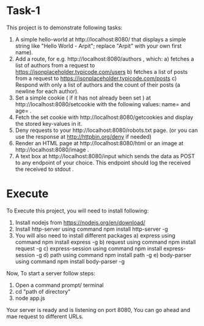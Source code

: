 # Task-1
This project is to demonstrate following tasks:

1) A simple hello-world at http://localhost:8080/ that displays a simple string like "Hello World - Arpit"; replace "Arpit" with your own first name).
2) Add a route, for e.g. http://localhost:8080/authors , which: 
  a) fetches a list of authors from a request to https://jsonplaceholder.typicode.com/users
  b) fetches a list of posts from a request to https://jsonplaceholder.typicode.com/posts
  c) Respond with only a list of authors and the count of their posts (a newline for each author).
3) Set a simple cookie ( if it has not already been set ) at http://localhost:8080/setcookie with the following values: name=<your-first-name> and age=<your-age> .
4) Fetch the set cookie with http://localhost:8080/getcookies and display the stored key-values in it.
5) Deny requests to your http://localhost:8080/robots.txt page. (or you can use the response at http://httpbin.org/deny if needed)
6) Render an HTML page at http://localhost:8080/html or an image at http://localhost:8080/image .
7) A text box at http://localhost:8080/input which sends the data as POST to any endpoint of your choice. This endpoint should log the received the received to
stdout .

# Execute
To Execute this project, you will need to install following:

1) Install nodejs from https://nodejs.org/en/download/
2) Install http-server using command
   npm install http-server -g
3) You will also need to install different packages
   a) express using command npm install express -g
   b) request using command npm install request -g
   c) express-session using command npm install express-session -g
   d) path using command npm install path -g
   e) body-parser using command npm install body-parser -g
   
Now, To start a server follow steps:

  1) Open a command prompt/ terminal
  2) cd "path of directory"
  3) node app.js
  
Your server is ready and is listening on port 8080, You can go ahead and mae request to different URLs.
